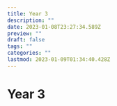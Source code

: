 ```yaml
---
title: Year 3
description: ""
date: 2023-01-08T23:27:34.589Z
preview: ""
draft: false
tags: ""
categories: ""
lastmod: 2023-01-09T01:34:40.428Z
---
```

# Year 3